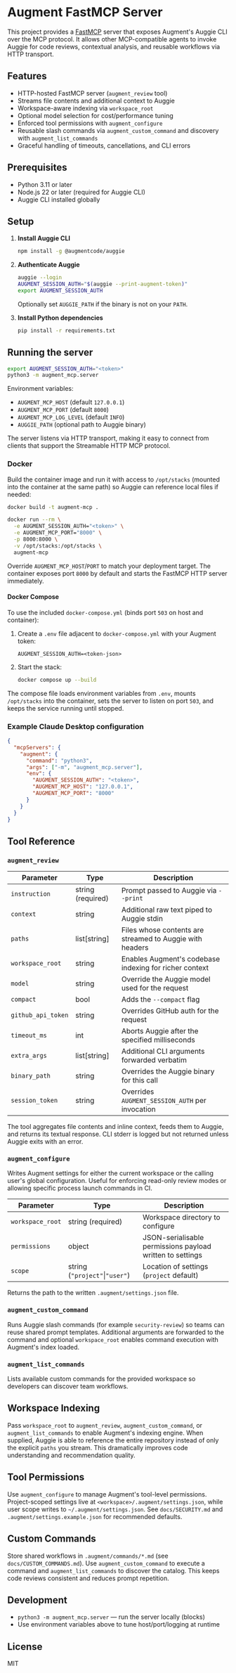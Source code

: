 # Augment FastMCP Server

This project provides a [FastMCP](https://pypi.org/project/fastmcp/) server that exposes
Augment's Auggie CLI over the MCP protocol. It allows other MCP-compatible agents to
invoke Auggie for code reviews, contextual analysis, and reusable workflows via HTTP
transport.

## Features

- HTTP-hosted FastMCP server (`augment_review` tool)
- Streams file contents and additional context to Auggie
- Workspace-aware indexing via `workspace_root`
- Optional model selection for cost/performance tuning
- Enforced tool permissions with `augment_configure`
- Reusable slash commands via `augment_custom_command` and discovery with
  `augment_list_commands`
- Graceful handling of timeouts, cancellations, and CLI errors

## Prerequisites

- Python 3.11 or later
- Node.js 22 or later (required for Auggie CLI)
- Auggie CLI installed globally

## Setup

1. **Install Auggie CLI**

   ```bash
   npm install -g @augmentcode/auggie
   ```

2. **Authenticate Auggie**

   ```bash
   auggie --login
   AUGMENT_SESSION_AUTH="$(auggie --print-augment-token)"
   export AUGMENT_SESSION_AUTH
   ```

   Optionally set `AUGGIE_PATH` if the binary is not on your `PATH`.

3. **Install Python dependencies**

   ```bash
   pip install -r requirements.txt
   ```

## Running the server

```bash
export AUGMENT_SESSION_AUTH="<token>"
python3 -m augment_mcp.server
```

Environment variables:

- `AUGMENT_MCP_HOST` (default `127.0.0.1`)
- `AUGMENT_MCP_PORT` (default `8000`)
- `AUGMENT_MCP_LOG_LEVEL` (default `INFO`)
- `AUGGIE_PATH` (optional path to Auggie binary)

The server listens via HTTP transport, making it easy to connect from clients that
support the Streamable HTTP MCP protocol.

### Docker

Build the container image and run it with access to `/opt/stacks` (mounted into the
container at the same path) so Auggie can reference local files if needed:

```bash
docker build -t augment-mcp .

docker run --rm \
  -e AUGMENT_SESSION_AUTH="<token>" \
  -e AUGMENT_MCP_PORT="8000" \
  -p 8000:8000 \
  -v /opt/stacks:/opt/stacks \
  augment-mcp
```

Override `AUGMENT_MCP_HOST`/`PORT` to match your deployment target. The container
exposes port `8000` by default and starts the FastMCP HTTP server immediately.

#### Docker Compose

To use the included `docker-compose.yml` (binds port `503` on host and container):

1. Create a `.env` file adjacent to `docker-compose.yml` with your Augment token:

   ```dotenv
   AUGMENT_SESSION_AUTH=<token-json>
   ```

2. Start the stack:

   ```bash
   docker compose up --build
   ```

The compose file loads environment variables from `.env`, mounts `/opt/stacks` into the
container, sets the server to listen on port `503`, and keeps the service running until
stopped.

### Example Claude Desktop configuration

```json
{
  "mcpServers": {
    "augment": {
      "command": "python3",
      "args": ["-m", "augment_mcp.server"],
      "env": {
        "AUGMENT_SESSION_AUTH": "<token>",
        "AUGMENT_MCP_HOST": "127.0.0.1",
        "AUGMENT_MCP_PORT": "8000"
      }
    }
  }
}
```

## Tool Reference

### `augment_review`

| Parameter | Type | Description |
|-----------|------|-------------|
| `instruction` | string (required) | Prompt passed to Auggie via `--print` |
| `context` | string | Additional raw text piped to Auggie stdin |
| `paths` | list[string] | Files whose contents are streamed to Auggie with headers |
| `workspace_root` | string | Enables Augment's codebase indexing for richer context |
| `model` | string | Override the Auggie model used for the request |
| `compact` | bool | Adds the `--compact` flag |
| `github_api_token` | string | Overrides GitHub auth for the request |
| `timeout_ms` | int | Aborts Auggie after the specified milliseconds |
| `extra_args` | list[string] | Additional CLI arguments forwarded verbatim |
| `binary_path` | string | Overrides the Auggie binary for this call |
| `session_token` | string | Overrides `AUGMENT_SESSION_AUTH` per invocation |

The tool aggregates file contents and inline context, feeds them to Auggie, and returns
its textual response. CLI stderr is logged but not returned unless Auggie exits with an
error.

### `augment_configure`

Writes Augment settings for either the current workspace or the calling user's global
configuration. Useful for enforcing read-only review modes or allowing specific process
launch commands in CI.

| Parameter | Type | Description |
|-----------|------|-------------|
| `workspace_root` | string (required) | Workspace directory to configure |
| `permissions` | object | JSON-serialisable permissions payload written to settings |
| `scope` | string (`"project"`\|`"user"`) | Location of settings (`project` default) |

Returns the path to the written `.augment/settings.json` file.

### `augment_custom_command`

Runs Auggie slash commands (for example `security-review`) so teams can reuse shared
prompt templates. Additional arguments are forwarded to the command and optional
`workspace_root` enables command execution with Augment's index loaded.

### `augment_list_commands`

Lists available custom commands for the provided workspace so developers can discover
team workflows.

## Workspace Indexing

Pass `workspace_root` to `augment_review`, `augment_custom_command`, or
`augment_list_commands` to enable Augment's indexing engine. When supplied, Auggie is able
to reference the entire repository instead of only the explicit `paths` you stream. This
dramatically improves code understanding and recommendation quality.

## Tool Permissions

Use `augment_configure` to manage Augment's tool-level permissions. Project-scoped
settings live at `<workspace>/.augment/settings.json`, while user scope writes to
`~/.augment/settings.json`. See `docs/SECURITY.md` and `.augment/settings.example.json`
for recommended defaults.

## Custom Commands

Store shared workflows in `.augment/commands/*.md` (see `docs/CUSTOM_COMMANDS.md`). Use
`augment_custom_command` to execute a command and `augment_list_commands` to discover the
catalog. This keeps code reviews consistent and reduces prompt repetition.

## Development

- `python3 -m augment_mcp.server` — run the server locally (blocks)
- Use environment variables above to tune host/port/logging at runtime

## License

MIT
